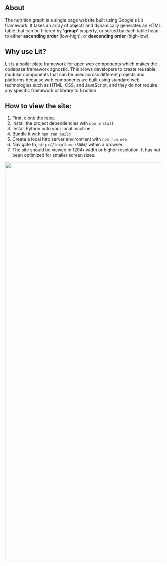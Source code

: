 ## About

The nutrition graph is a single page website built using Google's Lit framework. It takes an array of objects and dynamically generates an HTML table that can be filtered by **'group'** property, or sorted by each table head to either **ascending order** (low-high), or **descending order** (high-low).

## Why use Lit?

Lit is a boiler plate framework for open web components which makes the codebase framework agnostic. This allows developers to create reusable, modular components that can be used across different projects and platforms because web components are built using standard web technologies such as HTML, CSS, and JavaScript, and they do not require any specific framework or library to function.

## How to view the site:

1. First, clone the repo.
2. Install the project dependencies with ```npm install```
3. Install Python onto your local machine.
4. Bundle it with ```npm run build```
5. Create a local http server environment with ```npm run web```
6. Navigate to, ```http://localhost:8000/``` within a browser.
7. The site should be viewed in 1204x width or higher resolution. It has not been optimized for smaller screen sizes.

<img src="../../project-screenshot.png" height=1280 width=1480 />
